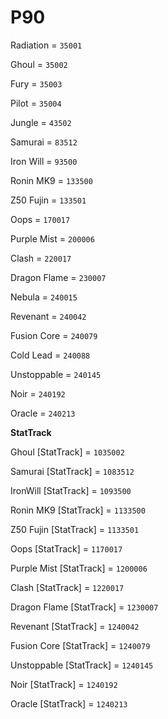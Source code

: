 # P90


Radiation = `35001`

Ghoul = `35002`

Fury = `35003`

Pilot = `35004`

Jungle = `43502`

Samurai = `83512`

Iron Will = `93500`

Ronin MK9 = `133500`

Z50 Fujin = `133501`

Oops = `170017`

Purple Mist = `200006`

Clash = `220017`

Dragon Flame = `230007`

Nebula = `240015`

Revenant = `240042`

Fusion Core = `240079`

Cold Lead = `240088`

Unstoppable = `240145`

Noir = `240192`

Oracle = `240213`

**StatTrack**


Ghoul [StatTrack] = `1035002`

Samurai [StatTrack] = `1083512`

IronWill [StatTrack] = `1093500`

Ronin MK9 [StatTrack] = `1133500`

Z50 Fujin [StatTrack] = `1133501`

Oops [StatTrack] = `1170017`

Purple Mist [StatTrack] = `1200006`

Clash [StatTrack] = `1220017`

Dragon Flame [StatTrack] = `1230007`

Revenant [StatTrack] = `1240042`

Fusion Core [StatTrack] = `1240079`

Unstoppable [StatTrack] = `1240145`

Noir [StatTrack] = `1240192`

Oracle [StatTrack] = `1240213`